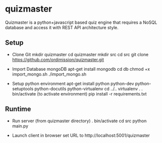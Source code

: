 quizmaster
==========

Quizmaster is a python+javascript based quiz engine that requires a NoSQL database and access it with REST API architecture style.

Setup
-----

* Clone Git
mkdir quizmaster
cd quizmaster
mkdir src
cd src
git clone https://github.com/ordimission/quizmaster.git

* Import Database mongoDB
apt-get install mongodb
cd db
chmod +x import_mongo.sh
./import_mongo.sh

* Setup python environment
apt-get install python python-dev python-setuptools python-docutils python-virtualenv
cd ../..
virtualenv .
. bin/activate (to activate environment)
pip install -r requirements.txt

Runtime
-------

* Run server (from quizmaster directory)
. bin/activate
cd src
python main.py

* Launch client in browser
set URL to http://localhost:5001/quizmaster